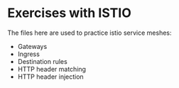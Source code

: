# Exercises with ISTIO

The files here are used to practice istio service meshes:
* Gateways
* Ingress
* Destination rules
* HTTP header matching
* HTTP header injection

